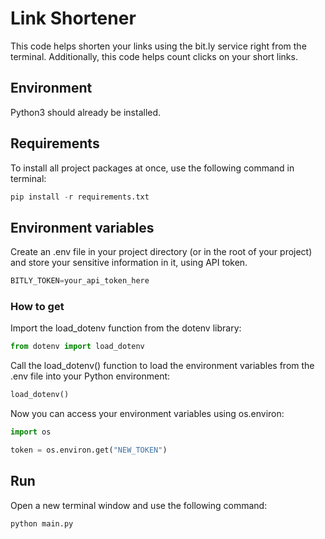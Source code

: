 # Link Shortener

This code helps shorten your links using the bit.ly service right from the terminal. Additionally, this code helps count clicks on your short links.
## Environment

Python3 should already be installed.

## Requirements

To install all project packages at once, use the following command in terminal:

```python
pip install -r requirements.txt
```
## Environment variables

Create an .env file in your project directory (or in the root of your project) and store your sensitive information in it, using API token.
```python 
BITLY_TOKEN=your_api_token_here
```
### How to get
Import the load_dotenv function from the dotenv library:
```python 
from dotenv import load_dotenv
```

Call the load_dotenv() function to load the environment variables from the .env file into your Python environment:

```python
load_dotenv()
```
Now you can access your environment variables using os.environ:
```python
import os

token = os.environ.get("NEW_TOKEN")
```

## Run

Open a new terminal window and use the following command:

```python main.py```

